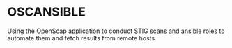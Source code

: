 # OSCANSIBLE

Using the OpenScap application to conduct STIG scans and ansible roles to automate them and fetch results from remote hosts.
